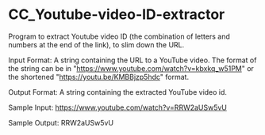 # CC_Youtube-video-ID-extractor
Program to extract Youtube video ID (the combination of letters and numbers at the end of the link),  to slim down the URL.

Input Format: 
A string containing the URL to a YouTube video. The format of the string can be in "https://www.youtube.com/watch?v=kbxkq_w51PM" or the shortened "https://youtu.be/KMBBjzp5hdc" format.

Output Format: 
A string containing the extracted YouTube video id.

Sample Input: 
https://www.youtube.com/watch?v=RRW2aUSw5vU

Sample Output: 
RRW2aUSw5vU


